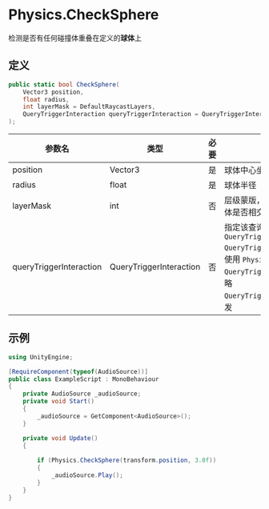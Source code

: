 # Physics.CheckSphere

检测是否有任何碰撞体重叠在定义的**球体**上 

## 定义

```csharp
public static bool CheckSphere(
    Vector3 position,
    float radius,
    int layerMask = DefaultRaycastLayers,
    QueryTriggerInteraction queryTriggerInteraction = QueryTriggerInteraction.UseGlobal
);
```

| 参数名                  | 类型                    | 必要 | 说明                                                         |
| ----------------------- | ----------------------- | ---- | ------------------------------------------------------------ |
| position                | Vector3                 | 是   | 球体中心坐标                                                 |
| radius                  | float                   | 是   | 球体半径                                                     |
| layerMask               | int                     | 否   | 层级蒙版，设定后只检测此层级中的物体是否相交                 |
| queryTriggerInteraction | QueryTriggerInteraction | 否   | 指定该查询是否触发触发器，默认 `QueryTriggerInteraction.UseGlobal`<br />`QueryTriggerInteraction.UseGlobal`：使用 `Physics.queriesHitTriggers` 设置<br />`QueryTriggerInteraction.Ignore`：忽略<br />`QueryTriggerInteraction.Colide`：触发 |

## 示例

```csharp
using UnityEngine;

[RequireComponent(typeof(AudioSource))]
public class ExampleScript : MonoBehaviour
{
    private AudioSource _audioSource;
    private void Start()
    {
        _audioSource = GetComponent<AudioSource>();
    }

    private void Update()
    {
        
        if (Physics.CheckSphere(transform.position, 3.0f))
        {
            _audioSource.Play();
        }
    }
}
```